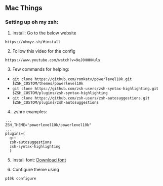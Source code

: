 ## Mac Things

### Setting up oh my zsh:
1. Install: Go to the below website
```
https://ohmyz.sh/#install
```

2. Follow this video for the config
```
https://www.youtube.com/watch?v=9eJ0HHHNuls
```

3. Few commands for helping:
  - `git clone https://github.com/romkatv/powerlevel10k.git $ZSH_CUSTOM/themes/powerlevel10k`
  - `git clone https://github.com/zsh-users/zsh-syntax-highlighting.git $ZSH_CUSTOM/plugins/zsh-syntax-highlighting`
  - `git clone https://github.com/zsh-users/zsh-autosuggestions.git $ZSH_CUSTOM/plugins/zsh-autosuggestions`

4. .zshrc examples:
```
...
ZSH_THEME="powerlevel10k/powerlevel10k"
...
plugins=(
  git
  zsh-autosuggestions
  zsh-syntax-highlighting
  )
```

5. Install font: [Download font](./oh-my-zsh/SourceCodePro+Powerline+Awesome+Regular.ttf)

7. Configure theme using
```
p10k configure
```

